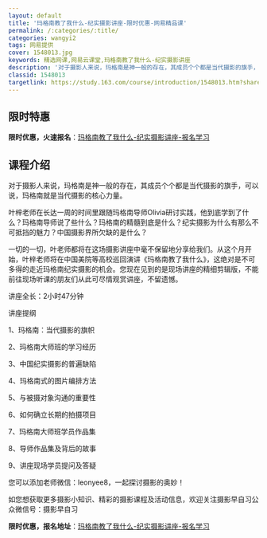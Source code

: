 ```yaml
---
layout: default
title: '玛格南教了我什么-纪实摄影讲座-限时优惠-网易精品课'
permalink: /:categories/:title/
categories: wangyi2
tags: 网易提供
cover: 1548013.jpg
keywords: 精选网课,网易云课堂,玛格南教了我什么-纪实摄影讲座
description: '对于摄影人来说，玛格南是神一般的存在，其成员个个都是当代摄影的旗手，可以说，玛格南就是当代摄影的核心力量。叶梓老师在长达'
classid: 1548013
targetlink: https://study.163.com/course/introduction/1548013.htm?share=1&shareId=1025206652&utm_campaign=share&utm_medium=iphoneShare&utm_source=&utm_u=1025206652
---
```


## 限时特惠

**限时优惠，火速报名**：[玛格南教了我什么-纪实摄影讲座-报名学习](https://study.163.com/course/introduction/1548013.htm?share=1&shareId=1025206652&utm_campaign=share&utm_medium=iphoneShare&utm_source=&utm_u=1025206652)

## 课程介绍

对于摄影人来说，玛格南是神一般的存在，其成员个个都是当代摄影的旗手，可以说，玛格南就是当代摄影的核心力量。



叶梓老师在长达一周的时间里跟随玛格南导师Olivia研讨实践，他到底学到了什么？玛格南导师说了些什么？玛格南的精髓到底是什么？纪实摄影为什么有那么不可抵挡的魅力？中国摄影界所欠缺的是什么？



一切的一切，叶老师都将在这场摄影讲座中毫不保留地分享给我们。从这个月开始，叶梓老师将在中国美院等高校巡回演讲《玛格南教了我什么》，这绝对是不可多得的走近玛格南纪实摄影的机会。您现在见到的是现场讲座的精细剪辑版，不能前往现场听课的朋友们从此可尽情观赏讲座，不留遗憾。



讲座全长：2小时47分钟



讲座提纲

1、玛格南：当代摄影的旗帜

2、玛格南大师班的学习经历

3、中国纪实摄影的普遍缺陷

4、玛格南式的图片编排方法

5、与被摄对象沟通的重要性

6、如何确立长期的拍摄项目

7、玛格南大师班学员作品集

8、导师作品集及背后的故事

9、讲座现场学员提问及答疑



您可以添加老师微信：leonyee8，一起探讨摄影的奥妙！

如您想获取更多摄影小知识、精彩的摄影课程及活动信息，欢迎关注摄影早自习公众微信号：摄影早自习

**限时优惠，报名地址**：[玛格南教了我什么-纪实摄影讲座-报名学习](https://study.163.com/course/introduction/1548013.htm?share=1&shareId=1025206652&utm_campaign=share&utm_medium=iphoneShare&utm_source=&utm_u=1025206652)

